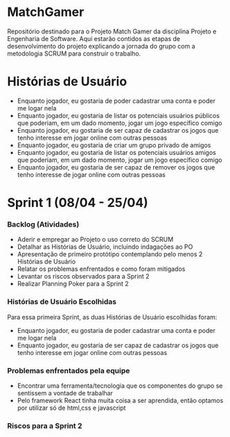 # MatchGamer
Repositório destinado para o Projeto  Match Gamer da disciplina Projeto e Engenharia de Software.
Aqui estarão contidos as etapas de desenvolvimento do projeto explicando a jornada do grupo com a metodologia
SCRUM para construir o trabalho.

# Histórias de Usuário
- Enquanto jogador, eu gostaria de poder cadastrar uma conta e poder me logar nela
- Enquanto jogador, eu gostaria de listar os potenciais usuários públicos que poderiam, em um dado momento, jogar um jogo específico comigo
- Enquanto jogador, eu gostaria de ser capaz de cadastrar os jogos que tenho interesse em jogar online com outras pessoas
- Enquanto jogador, eu gostaria de criar um grupo privado de amigos
- Enquanto jogador, eu gostaria de listar os potenciais usuários amigos que poderiam, em um dado momento, jogar um jogo específico comigo
- Enquanto jogador, eu gostaria de ser capaz de remover os jogos que tenho interesse de jogar online com outras pessoas

# Sprint 1 (08/04 - 25/04) 

### Backlog (Atividades)
- Aderir e empregar ao Projeto o uso correto do SCRUM
- Detalhar as Histórias de Usuário, incluindo indagações ao PO
- Apresentação de primeiro protótipo contemplando pelo menos 2 Histórias de Usuário
- Relatar os problemas enfrentados e como foram mitigados
- Levantar os riscos observados para a Sprint 2
- Realizar Planning Poker para a Sprint 2

### Histórias de Usuário Escolhidas
Para essa primeira Sprint, as duas Histórias de Usuário escolhidas foram:
- Enquanto jogador, eu gostaria de poder cadastrar uma conta e poder me logar nela
- Enquanto jogador, eu gostaria de ser capaz de cadastrar os jogos que tenho interesse em jogar online com outras pessoas

### Problemas enfrentados pela equipe
- Encontrar uma ferramenta/tecnologia que os componentes do grupo se sentissem a vontade
de trabalhar
- Pelo framework React tinha muita coisa a ser aprendida, então optamos por utilizar só 
de html,css e javascript

### Riscos para a Sprint 2
